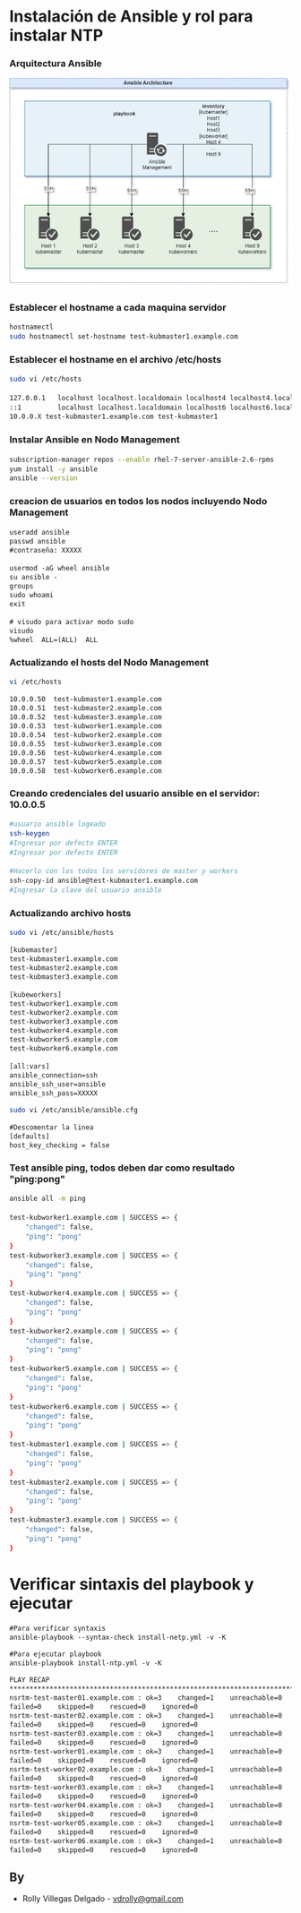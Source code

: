 # Instalación de Ansible y rol para instalar NTP

### Arquitectura Ansible
<img title="Ansible" alt="Alt text" src="/images/arq-ansible.jpg">

### Establecer el hostname a cada maquina servidor
```sh
hostnamectl   
sudo hostnamectl set-hostname test-kubmaster1.example.com
```

### Establecer el hostname en el archivo /etc/hosts
```sh
sudo vi /etc/hosts

127.0.0.1   localhost localhost.localdomain localhost4 localhost4.localdomain4 test-kubmaster1.example.com
::1         localhost localhost.localdomain localhost6 localhost6.localdomain6
10.0.0.X test-kubmaster1.example.com test-kubmaster1
```
### Instalar Ansible en Nodo Management
```sh
subscription-manager repos --enable rhel-7-server-ansible-2.6-rpms
yum install -y ansible
ansible --version
```

### creacion de usuarios en todos los nodos incluyendo Nodo Management
```shell
useradd ansible
passwd ansible
#contraseña: XXXXX

usermod -aG wheel ansible
su ansible -
groups
sudo whoami
exit

# visudo para activar modo sudo
visudo
%wheel  ALL=(ALL)  ALL
```

### Actualizando el hosts del Nodo Management
```sh
vi /etc/hosts
```
```text
10.0.0.50  test-kubmaster1.example.com
10.0.0.51  test-kubmaster2.example.com
10.0.0.52  test-kubmaster3.example.com
10.0.0.53  test-kubworker1.example.com
10.0.0.54  test-kubworker2.example.com
10.0.0.55  test-kubworker3.example.com
10.0.0.56  test-kubworker4.example.com
10.0.0.57  test-kubworker5.example.com
10.0.0.58  test-kubworker6.example.com
```

### Creando credenciales del usuario ansible en el servidor: 10.0.0.5
```sh
#usuario ansible logeado
ssh-keygen
#Ingresar por defecto ENTER
#Ingresar por defecto ENTER

#Hacerlo con los todos los servidores de master y workers
ssh-copy-id ansible@test-kubmaster1.example.com
#Ingresar la clave del usuario ansible
```

### Actualizando archivo hosts
```sh
sudo vi /etc/ansible/hosts
```
```text
[kubemaster]
test-kubmaster1.example.com
test-kubmaster2.example.com
test-kubmaster3.example.com
 
[kubeworkers]
test-kubworker1.example.com
test-kubworker2.example.com
test-kubworker3.example.com
test-kubworker4.example.com
test-kubworker5.example.com
test-kubworker6.example.com

[all:vars]
ansible_connection=ssh
ansible_ssh_user=ansible
ansible_ssh_pass=XXXXX
```
```sh
sudo vi /etc/ansible/ansible.cfg
```
```text
#Descomentar la linea
[defaults]
host_key_checking = false
```

### Test ansible ping, todos deben dar como resultado "ping:pong"
```sh
ansible all -m ping

test-kubworker1.example.com | SUCCESS => {
    "changed": false,
    "ping": "pong"
}
test-kubworker3.example.com | SUCCESS => {
    "changed": false,
    "ping": "pong"
}
test-kubworker4.example.com | SUCCESS => {
    "changed": false,
    "ping": "pong"
}
test-kubworker2.example.com | SUCCESS => {
    "changed": false,
    "ping": "pong"
}
test-kubworker5.example.com | SUCCESS => {
    "changed": false,
    "ping": "pong"
}
test-kubworker6.example.com | SUCCESS => {
    "changed": false,
    "ping": "pong"
}
test-kubmaster1.example.com | SUCCESS => {
    "changed": false,
    "ping": "pong"
}
test-kubmaster2.example.com | SUCCESS => {
    "changed": false,
    "ping": "pong"
}
test-kubmaster3.example.com | SUCCESS => {
    "changed": false,
    "ping": "pong"
}
```

# Verificar sintaxis del playbook y ejecutar
```ssh
#Para verificar syntaxis
ansible-playbook --syntax-check install-netp.yml -v -K
```
```ssh
#Para ejecutar playbook
ansible-playbook install-ntp.yml -v -K
```
```ssh
PLAY RECAP ************************************************************************************************************
nsrtm-test-master01.example.com : ok=3    changed=1    unreachable=0    failed=0    skipped=0    rescued=0    ignored=0
nsrtm-test-master02.example.com : ok=3    changed=1    unreachable=0    failed=0    skipped=0    rescued=0    ignored=0
nsrtm-test-master03.example.com : ok=3    changed=1    unreachable=0    failed=0    skipped=0    rescued=0    ignored=0
nsrtm-test-worker01.example.com : ok=3    changed=1    unreachable=0    failed=0    skipped=0    rescued=0    ignored=0
nsrtm-test-worker02.example.com : ok=3    changed=1    unreachable=0    failed=0    skipped=0    rescued=0    ignored=0
nsrtm-test-worker03.example.com : ok=3    changed=1    unreachable=0    failed=0    skipped=0    rescued=0    ignored=0
nsrtm-test-worker04.example.com : ok=3    changed=1    unreachable=0    failed=0    skipped=0    rescued=0    ignored=0
nsrtm-test-worker05.example.com : ok=3    changed=1    unreachable=0    failed=0    skipped=0    rescued=0    ignored=0
nsrtm-test-worker06.example.com : ok=3    changed=1    unreachable=0    failed=0    skipped=0    rescued=0    ignored=0
```
By
-------
- Rolly Villegas Delgado  -  vdrolly@gmail.com

